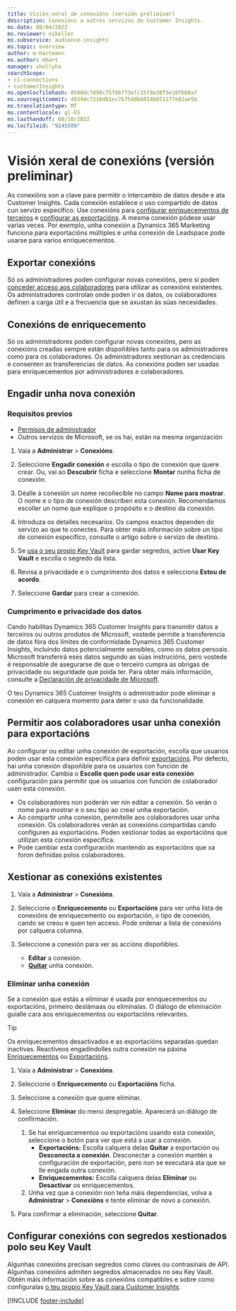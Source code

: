 ```yaml
---
title: Visión xeral de conexións (versión preliminar)
description: Conexións a outros servizos de Customer Insights.
ms.date: 08/04/2022
ms.reviewer: nikeller
ms.subservice: audience-insights
ms.topic: overview
author: m-hartmann
ms.author: mhart
manager: shellyha
searchScope:
- ci-connections
- customerInsights
ms.openlocfilehash: 8580dc7d90c75f66f73efc15f8e38f5e10fbb8a7
ms.sourcegitcommit: 49394c7216db1ec7b754db6014b651177e82ae5b
ms.translationtype: MT
ms.contentlocale: gl-ES
ms.lasthandoff: 08/10/2022
ms.locfileid: "9245509"
---
```

# <a name="connections-preview-overview"></a>Visión xeral de conexións (versión preliminar)

As conexións son a clave para permitir o intercambio de datos desde e ata Customer Insights. Cada conexión establece o uso compartido de datos cun servizo específico. Use conexións para [configurar enriquecementos de terceiros](enrichment-hub.md) e [configurar as exportacións](export-destinations.md). A mesma conexión pódese usar varias veces. Por exemplo, unha conexión a Dynamics 365 Marketing funciona para exportacións múltiples e unha conexión de Leadspace pode usarse para varios enriquecementos.

## <a name="export-connections"></a>Exportar conexións

Só os administradores poden configurar novas conexións, pero si poden [conceder acceso aos colaboradores](#allow-contributors-to-use-a-connection-for-exports) para utilizar as conexións existentes. Os administradores controlan onde poden ir os datos, os colaboradores definen a carga útil e a frecuencia que se axustan ás súas necesidades.

## <a name="enrichment-connections"></a>Conexións de enriquecemento

Só os administradores poden configurar novas conexións, pero as conexións creadas sempre están dispoñibles tanto para os administradores como para os colaboradores. Os administradores xestionan as credenciais e consenten as transferencias de datos. As conexións poden ser usadas para enriquecementos por administradores e colaboradores.

## <a name="add-a-new-connection"></a>Engadir unha nova conexión

### <a name="prerequisites"></a>Requisitos previos

- [Permisos de administrador](permissions.md)
- Outros servizos de Microsoft, se os hai, están na mesma organización

1. Vaia a **Administrar** > **Conexións**.

1. Seleccione **Engadir conexión** e escolla o tipo de conexión que quere crear. Ou, vai ao **Descubrir** ficha e seleccione **Montar** nunha ficha de conexión.

1. Déalle á conexión un nome recoñecible no campo **Nome para mostrar**. O nome e o tipo de conexión describen esta conexión. Recomendamos escoller un nome que explique o propósito e o destino da conexión.

1. Introduza os detalles necesarios. Os campos exactos dependen do servizo ao que te conectes. Para obter máis información sobre un tipo de conexión específico, consulte o artigo sobre o servizo de destino.

1. Se [usa o seu propio Key Vault](use-azure-key-vault.md) para gardar segredos, active **Usar Key Vault** e escolla o segredo da lista.

1. Revisa a privacidade e o cumprimento dos datos e selecciona **Estou de acordo**.

1. Seleccione **Gardar** para crear a conexión.

### <a name="data-privacy-and-compliance"></a>Cumprimento e privacidade dos datos

Cando habilitas Dynamics 365 Customer Insights para transmitir datos a terceiros ou outros produtos de Microsoft, vostede permite a transferencia de datos fóra dos límites de conformidade Dynamics 365 Customer Insights, incluíndo datos potencialmente sensibles, como os datos persoais. Microsoft transferirá eses datos segundo as súas instrucións, pero vostede é responsable de asegurarse de que o terceiro cumpra as obrigas de privacidade ou seguridade que poida ter. Para obter máis información, consulte a [Declaración de privacidade de Microsoft](https://go.microsoft.com/fwlink/?linkid=396732).

O teu Dynamics 365 Customer Insights o administrador pode eliminar a conexión en calquera momento para deter o uso da funcionalidade.

## <a name="allow-contributors-to-use-a-connection-for-exports"></a>Permitir aos colaboradores usar unha conexión para exportacións

Ao configurar ou editar unha conexión de exportación, escolla que usuarios poden usar esta conexión específica para definir [exportacións](export-destinations.md). Por defecto, hai unha conexión dispoñible para os usuarios con función de administrador. Cambia o **Escolle quen pode usar esta conexión** configuración para permitir que os usuarios con función de colaborador usen esta conexión.

- Os colaboradores non poderán ver nin editar a conexión. Só verán o nome para mostrar e o seu tipo ao crear unha exportación.
- Ao compartir unha conexión, permítelle aos colaboradores usar unha conexión. Os colaboradores verán as conexións compartidas cando configuren as exportacións. Poden xestionar todas as exportacións que utilizan esta conexión específica.
- Pode cambiar esta configuración mantendo as exportacións que xa foron definidas polos colaboradores.

## <a name="manage-existing-connections"></a>Xestionar as conexións existentes

1. Vaia a **Administrar** > **Conexións**.

1. Seleccione o **Enriquecemento** ou **Exportacións** para ver unha lista de conexións de enriquecemento ou exportación, o tipo de conexión, cando se creou e quen ten acceso. Pode ordenar a lista de conexións por calquera columna.

1. Seleccione a conexión para ver as accións dispoñibles.

   - **Editar** a conexión.
   - [**Quitar**](#remove-a-connection) unha conexión.

### <a name="remove-a-connection"></a>Eliminar unha conexión

Se a conexión que estás a eliminar é usada por enriquecementos ou exportacións, primeiro deslámaas ou eliminalas. O diálogo de eliminación guíalle cara aos enriquecementos ou exportacións relevantes.

> [!TIP]
> Os enriquecementos desactivados e as exportacións separadas quedan inactivas. Reactíveos engadíndolles outra conexión na páxina [Enriquecementos](enrichment-hub.md) ou [Exportacións](export-destinations.md).

1. Vaia a **Administrar** > **Conexións**.

1. Seleccione o **Enriquecemento** ou **Exportacións** ficha.

1. Seleccione a conexión que quere eliminar.

1. Seleccione **Eliminar** do menú despregable. Aparecerá un diálogo de confirmación.

   1. Se hai enriquecementos ou exportacións usando esta conexión, seleccione o botón para ver que está a usar a conexión.
      - **Exportacións:** Escolla calquera delas **Quitar** a exportación ou **Desconecta a conexión**. Desconectar a conexión mantén a configuración de exportación, pero non se executará ata que se lle engada outra conexión.
      - **Enriquecementos:** Escolla calquera delas **Eliminar** ou **Desactivar** os enriquecementos.
   1. Unha vez que a conexión non teña máis dependencias, volva a **Administrar** > **Conexións** e tente eliminar de novo a conexión.

1. Para confirmar a eliminación, seleccione **Quitar**.

## <a name="set-up-connections-with-secrets-managed-by-your-own-key-vault"></a>Configurar conexións con segredos xestionados polo seu Key Vault

Algunhas conexións precisan segredos como claves ou contrasinais de API. Algunhas conexións admiten segredos almacenados no seu Key Vault. Obtén máis información sobre as conexións compatibles e sobre como configuralas [o teu propio Key Vault para Customer Insights](use-azure-key-vault.md).

[!INCLUDE [footer-include](includes/footer-banner.md)]
